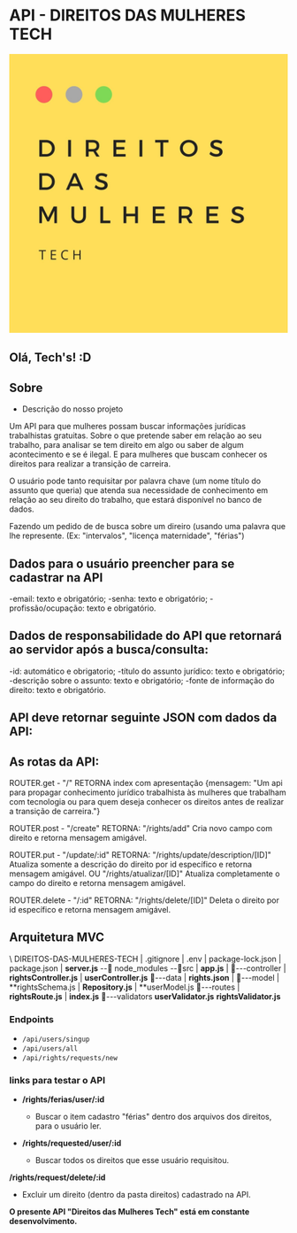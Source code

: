 # API - DIREITOS DAS MULHERES TECH

![logo](logo.png)


## Olá, Tech's! :D


## Sobre
- Descrição do nosso projeto

Um API para que mulheres possam buscar informações jurídicas trabalhistas gratuitas.
Sobre o que pretende saber em relação ao seu trabalho, para analisar se tem direito em algo ou saber de algum acontecimento e se é ilegal. E para mulheres que buscam conhecer os direitos para realizar a transição de carreira.

O usuário pode tanto requisitar por palavra chave (um nome título do assunto que queria) que atenda sua necessidade de conhecimento em relação ao seu direito do trabalho, que estará disponível no banco de dados.

Fazendo um pedido de de busca sobre um direiro (usando uma palavra que lhe represente. (Ex: "intervalos", "licença maternidade", "férias")


## Dados para o usuário preencher para se cadastrar na API
-email: texto e obrigatório;
-senha: texto e obrigatório;
-profissão/ocupação: texto e obrigatório.



## Dados de responsabilidade do API que retornará ao servidor após a busca/consulta:
-id: automático e obrigatorio;
-título do assunto jurídico: texto e obrigatório;
-descrição sobre o assunto: texto e obrigatório;
-fonte de informação do direito: texto e obrigatório.


## API deve retornar seguinte JSON com dados da API:

<!-- [
  {
        "id": "",
        "titleLegalSubject": "Licença Maternidade",
        "description": "A funcionária gestante tem direito a se afastar de suas atividades profissionais, sem prejuízo de salário, por 120 dias.",
        "sourceInformation": "artigo 392 da CLT"
    }
] -->


## As rotas da API:

ROUTER.get -
"/"
RETORNA index com apresentação {mensagem: "Um api para propagar conhecimento jurídico trabalhista às mulheres que trabalham com tecnologia ou para quem deseja conhecer os direitos antes de realizar a transição de carreira."}


ROUTER.post -
"/create"
RETORNA:  "/rights/add" Cria novo campo com direito e retorna mensagem amigável.


ROUTER.put - 
"/update/:id"
RETORNA:  "/rights/update/description/[ID]" Atualiza somente a descrição do direito por id específico e retorna mensagem amigável.
OU
"/rights/atualizar/[ID]" Atualiza completamente o campo do direito e retorna mensagem amigável.


ROUTER.delete -
"/:id"
RETORNA: "/rights/delete/[ID]" Deleta o direito por id específico e retorna mensagem amigável.


## Arquitetura MVC

\ DIREITOS-DAS-MULHERES-TECH
		 |   .gitignore
		 |   .env
		 |   package-lock.json
		 |   package.json
	   |   **server.js**
			\--📂 node_modules
			\--📂src
			    |   **app.js**
			    |
			    📂---controller
			    |       **rightsController.js**
			    |       **userController.js**
          📂---data
          |     **rights.json**
          | 
	  📂---model
	  |       **rightsSchema.js
	  |       **Repository.js**
	  |       **userModel.js
          📂---routes
	  |	**rightsRoute.js**
          |     **index.js**
	  📂---validators
	  	**userValidator.js**
		**rightsValidator.js**


### Endpoints

- `/api/users/singup`
- `/api/users/all`
- `/api/rights/requests/new`


### links para testar o API

- **/rights/ferias/user/:id**

  - Buscar o item cadastro "férias" dentro dos arquivos dos direitos, para o usuário ler.

- **/rights/requested/user/:id**
  - Buscar todos os direitos que esse usuário requisitou.

**/rights/request/delete/:id**

- Excluir um direito (dentro da pasta direitos) cadastrado na API.



**O presente API "Direitos das Mulheres Tech" está em constante desenvolvimento.**
